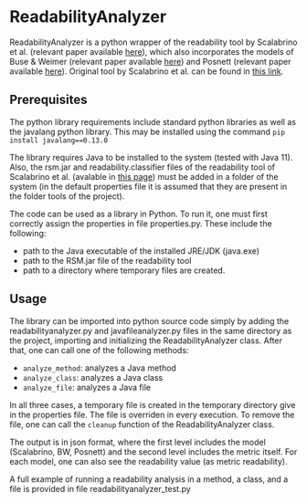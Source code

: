 # ReadabilityAnalyzer
ReadabilityAnalyzer is a python wrapper of the readability tool by Scalabrino et al. (relevant paper available [here](https://doi.org/10.1002/smr.1958)), which also incorporates the models of Buse & Weimer (relevant paper available [here](https://doi.org/10.1109/TSE.2009.70)) and Posnett (relevant paper available [here](https://doi.org/10.1145/1985441.1985454)). Original tool by Scalabrino et al. can be found in [this link](https://dibt.unimol.it/report/readability/).

## Prerequisites
The python library requirements include standard python libraries as well as the javalang python library. This may be installed using the command `pip install javalang==0.13.0`

The library requires Java to be installed to the system (tested with Java 11). Also, the rsm.jar and readability.classifier files of the readability tool of Scalabrino et al. (avalable in [this page](https://dibt.unimol.it/report/readability/)) must be added in a folder of the system (in the default properties file it is assumed that they are present in the folder tools of the project).

The code can be used as a library in Python. To run it, one must first correctly assign the properties in file properties.py. These include the following:
- path to the Java executable of the installed JRE/JDK (java.exe)
- path to the RSM.jar file of the readability tool
- path to a directory where temporary files are created.

## Usage
The library can be imported into python source code simply by adding the readabilityanalyzer.py and javafileanalyzer.py files in the same directory as the project, importing and initializing the ReadabilityAnalyzer class. After that, one can call one of the following methods:
- `analyze_method`: analyzes a Java method
- `analyze_class`: analyzes a Java class
- `analyze_file`: analyzes a Java file

In all three cases, a temporary file is created in the temporary directory give in the properties file. The file is overriden in every execution. To remove the file, one can call the `cleanup` function of the ReadabilityAnalyzer class.

The output is in json format, where the first level includes the model (Scalabrino, BW, Posnett) and the second level includes the metric itself. For each model, one can also see the readability value (as metric readability).

A full example of running a readability analysis in a method, a class, and a file is provided in file readabilityanalyzer_test.py
